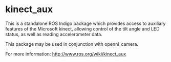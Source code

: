 kinect_aux
==========

This is a standalone ROS Indigo package which provides access to auxiliary features of the Microsoft kinect, allowing control of the tilt angle and LED status, as well as reading accelerometer data.

This package may be used in conjunction with openni_camera.

For more information: http://www.ros.org/wiki/kinect_aux

